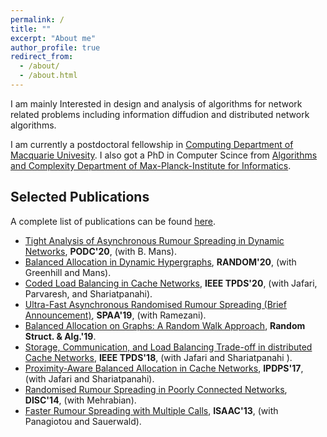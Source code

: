 ```yaml
---
permalink: /
title: ""
excerpt: "About me"
author_profile: true
redirect_from: 
  - /about/
  - /about.html
---
```

I am mainly Interested in design and analysis of algorithms for network related problems including information diffudion and distributed network algorithms.

I am currently a postdoctoral fellowship in [Computing Department of Macquarie Univesity](https://www.mq.edu.au/faculty-of-science-and-engineering/departments-and-schools/department-of-computing). I also got a PhD in Computer Scince from [Algorithms and Complexity Department of Max-Planck-Institute for Informatics](https://www.mpi-inf.mpg.de/departments/algorithms-complexity).


Selected Publications
---------------------

A complete list of publications can be found [here](https://dblp.uni-trier.de/pers/p/Pourmiri:Ali.html). 


- [Tight Analysis of Asynchronous Rumour Spreading in Dynamic Networks](http://alipourmiri.github.io/files/PODC20.pdf), **PODC'20**, (with B. Mans).
- [Balanced Allocation in Dynamic Hypergraphs](http://alipourmiri.github.io/files/RANDOM20.pdf), **RANDOM'20**, (with Greenhill and Mans). 
- [Coded Load Balancing in Cache Networks](http://alipourmiri.github.io/files/IEEE20.pdf), **IEEE TPDS'20**, (with Jafari, Parvaresh, and Shariatpanahi).
- [Ultra-Fast Asynchronous Randomised Rumour Spreading (Brief Announcement)](http://alipourmiri.github.io/files/SPAA19.pdf), **SPAA'19**, (with Ramezani).
- [Balanced Allocation on Graphs: A Random Walk Approach](http://alipourmiri.github.io/files/RSA19.pdf), **Random Struct. & Alg.'19**.
- [Storage, Communication, and Load Balancing Trade-off in distributed Cache Networks](http://alipourmiri.github.io/files/IEEE18.pdf), **IEEE TPDS'18**, (with Jafari and Shariatpanahi ).
- [Proximity-Aware Balanced Allocation in Cache Networks](http://alipourmiri.github.io/files/IPDPS17.pdf), **IPDPS'17**, (with Jafari and Shariatpanahi).
- [Randomised Rumour Spreading in Poorly Connected Networks](http://alipourmiri.github.io/files/DISC14.pdf), **DISC'14**, (with Mehrabian).    
- [Faster Rumour Spreading with Multiple Calls](http://alipourmiri.github.io/files/ISAAC13.pdf), **ISAAC'13**, (with Panagiotou and Sauerwald).





